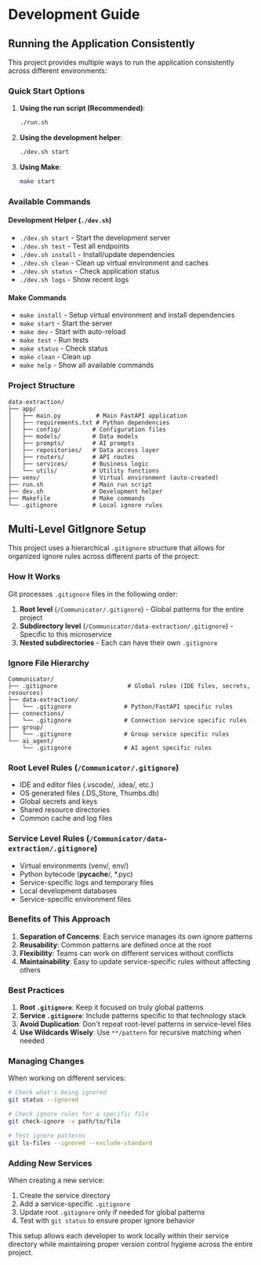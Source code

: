 # Development Guide

## Running the Application Consistently

This project provides multiple ways to run the application consistently across different environments:

### Quick Start Options

1. **Using the run script (Recommended)**:
   ```bash
   ./run.sh
   ```

2. **Using the development helper**:
   ```bash
   ./dev.sh start
   ```

3. **Using Make**:
   ```bash
   make start
   ```

### Available Commands

#### Development Helper (`./dev.sh`)
- `./dev.sh start` - Start the development server
- `./dev.sh test` - Test all endpoints
- `./dev.sh install` - Install/update dependencies
- `./dev.sh clean` - Clean up virtual environment and caches
- `./dev.sh status` - Check application status
- `./dev.sh logs` - Show recent logs

#### Make Commands
- `make install` - Setup virtual environment and install dependencies
- `make start` - Start the server
- `make dev` - Start with auto-reload
- `make test` - Run tests
- `make status` - Check status
- `make clean` - Clean up
- `make help` - Show all available commands

### Project Structure
```
data-extraction/
├── app/
│   ├── main.py          # Main FastAPI application
│   ├── requirements.txt # Python dependencies
│   ├── config/         # Configuration files
│   ├── models/         # Data models
│   ├── prompts/        # AI prompts
│   ├── repositories/   # Data access layer
│   ├── routers/        # API routes
│   ├── services/       # Business logic
│   └── utils/          # Utility functions
├── venv/               # Virtual environment (auto-created)
├── run.sh              # Main run script
├── dev.sh              # Development helper
├── Makefile            # Make commands
└── .gitignore          # Local ignore rules
```

## Multi-Level GitIgnore Setup

This project uses a hierarchical `.gitignore` structure that allows for organized ignore rules across different parts of the project:

### How It Works

Git processes `.gitignore` files in the following order:
1. **Root level** (`/Communicator/.gitignore`) - Global patterns for the entire project
2. **Subdirectory level** (`/Communicator/data-extraction/.gitignore`) - Specific to this microservice
3. **Nested subdirectories** - Each can have their own `.gitignore`

### Ignore File Hierarchy

```
Communicator/
├── .gitignore                    # Global rules (IDE files, secrets, resources)
├── data-extraction/
│   └── .gitignore               # Python/FastAPI specific rules
├── connections/
│   └── .gitignore               # Connection service specific rules
├── group/
│   └── .gitignore               # Group service specific rules
└── ai_agent/
    └── .gitignore               # AI agent specific rules
```

### Root Level Rules (`/Communicator/.gitignore`)
- IDE and editor files (.vscode/, .idea/, etc.)
- OS generated files (.DS_Store, Thumbs.db)
- Global secrets and keys
- Shared resource directories
- Common cache and log files

### Service Level Rules (`/Communicator/data-extraction/.gitignore`)
- Virtual environments (venv/, env/)
- Python bytecode (__pycache__/, *.pyc)
- Service-specific logs and temporary files
- Local development databases
- Service-specific environment files

### Benefits of This Approach

1. **Separation of Concerns**: Each service manages its own ignore patterns
2. **Reusability**: Common patterns are defined once at the root
3. **Flexibility**: Teams can work on different services without conflicts
4. **Maintainability**: Easy to update service-specific rules without affecting others

### Best Practices

1. **Root `.gitignore`**: Keep it focused on truly global patterns
2. **Service `.gitignore`**: Include patterns specific to that technology stack
3. **Avoid Duplication**: Don't repeat root-level patterns in service-level files
4. **Use Wildcards Wisely**: Use `**/pattern` for recursive matching when needed

### Managing Changes

When working on different services:
```bash
# Check what's being ignored
git status --ignored

# Check ignore rules for a specific file
git check-ignore -v path/to/file

# Test ignore patterns
git ls-files --ignored --exclude-standard
```

### Adding New Services

When creating a new service:
1. Create the service directory
2. Add a service-specific `.gitignore`
3. Update root `.gitignore` only if needed for global patterns
4. Test with `git status` to ensure proper ignore behavior

This setup allows each developer to work locally within their service directory while maintaining proper version control hygiene across the entire project.